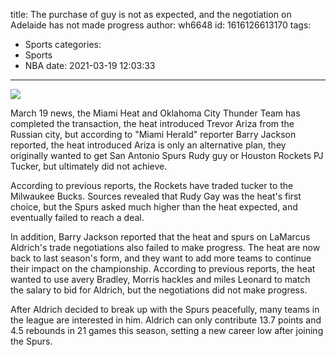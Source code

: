 title: The purchase of guy is not as expected, and the negotiation on Adelaide has not made progress
author: wh6648
id: 1616126613170
tags: 
- Sports
categories: 
- Sports
- NBA
date: 2021-03-19 12:03:33
---
![](https://p2.itc.cn/images01/20210319/4d748d1607a34167ae4553c54e60cdd5.jpeg)


March 19 news, the Miami Heat and Oklahoma City Thunder Team has completed the transaction, the heat introduced Trevor Ariza from the Russian city, but according to "Miami Herald" reporter Barry Jackson reported, the heat introduced Ariza is only an alternative plan, they originally wanted to get San Antonio Spurs Rudy guy or Houston Rockets PJ Tucker, but ultimately did not achieve.

According to previous reports, the Rockets have traded tucker to the Milwaukee Bucks. Sources revealed that Rudy Gay was the heat's first choice, but the Spurs asked much higher than the heat expected, and eventually failed to reach a deal.

In addition, Barry Jackson reported that the heat and spurs on LaMarcus Aldrich's trade negotiations also failed to make progress. The heat are now back to last season's form, and they want to add more teams to continue their impact on the championship. According to previous reports, the heat wanted to use avery Bradley, Morris hackles and miles Leonard to match the salary to bid for Aldrich, but the negotiations did not make progress.

After Aldrich decided to break up with the Spurs peacefully, many teams in the league are interested in him. Aldrich can only contribute 13.7 points and 4.5 rebounds in 21 games this season, setting a new career low after joining the Spurs.

